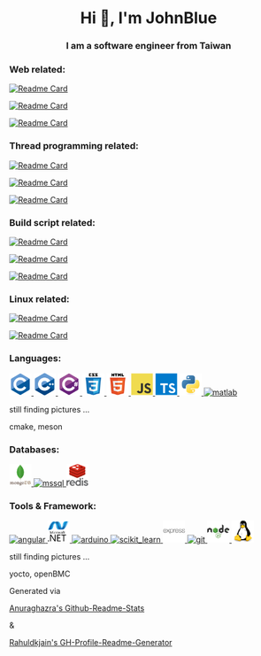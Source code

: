 <h1 align="center">Hi 👋, I'm JohnBlue</h1>
<h3 align="center">I am a software engineer from Taiwan</h3>



<h3 align="left">Web related:</h3>

[![Readme Card](https://github-readme-stats.vercel.app/api/pin/?username=JohnBlue-git&repo=BoostLibWebApi )](https://github.com/JohnBlue-git/BoostLibWebApi )

[![Readme Card](https://github-readme-stats.vercel.app/api/pin/?username=JohnBlue-git&repo=PlayerRecordWebApi)](https://github.com/JohnBlue-git/PlayerRecordWebApi)

[![Readme Card](https://github-readme-stats.vercel.app/api/pin/?username=JohnBlue-git&repo=ChessBoardGameWeb)](https://github.com/JohnBlue-git/ChessBoardGameWeb)



<h3 align="left">Thread programming related:</h3>

[![Readme Card](https://github-readme-stats.vercel.app/api/pin/?username=JohnBlue-git&repo=ConcurrencyDemo)](https://github.com/JohnBlue-git/ConcurrencyDemo)

[![Readme Card](https://github-readme-stats.vercel.app/api/pin/?username=JohnBlue-git&repo=Socket_Transmission-Speed-Test)](https://github.com/JohnBlue-git/Socket_Transmission-Speed-Test)

[![Readme Card](https://github-readme-stats.vercel.app/api/pin/?username=JohnBlue-git&repo=Process-Thread-Sync_Note)](https://github.com/JohnBlue-git/Process-Thread-Sync_Note)



<h3 align="left">Build script related:</h3>

[![Readme Card](https://github-readme-stats.vercel.app/api/pin/?username=JohnBlue-git&repo=Meson_GoogleTest)](https://github.com/JohnBlue-git/Meson_GoogleTest)

[![Readme Card](https://github-readme-stats.vercel.app/api/pin/?username=JohnBlue-git&repo=CMake_GoogleTest)](https://github.com/JohnBlue-git/CMake_GoogleTest)

[![Readme Card](https://github-readme-stats.vercel.app/api/pin/?username=JohnBlue-git&repo=CMake_Variable_Note)](https://github.com/JohnBlue-git/CMake_Variable_Note)



<h3 align="left">Linux related:</h3>

[![Readme Card](https://github-readme-stats.vercel.app/api/pin/?username=JohnBlue-git&repo=HowToYocto)](https://github.com/JohnBlue-git/HowToYocto)

[![Readme Card](https://github-readme-stats.vercel.app/api/pin/?username=JohnBlue-git&repo=Linux_Note)](https://github.com/JohnBlue-git/Linux_Note)



<h3 align="left">Languages:</h3>
<p align="left">
    <a href="https://www.cprogramming.com/" target="_blank" rel="noreferrer">
        <img src="https://raw.githubusercontent.com/devicons/devicon/master/icons/c/c-original.svg" alt="c" width="40" height="40"/>
    </a>
    <a href="https://www.w3schools.com/cpp/" target="_blank" rel="noreferrer">
        <img src="https://raw.githubusercontent.com/devicons/devicon/master/icons/cplusplus/cplusplus-original.svg" alt="cplusplus" width="40" height="40"/>
    </a>
    <a href="https://www.w3schools.com/cs/" target="_blank" rel="noreferrer">
        <img src="https://raw.githubusercontent.com/devicons/devicon/master/icons/csharp/csharp-original.svg" alt="csharp" width="40" height="40"/>
    </a>
    <a href="https://www.w3schools.com/css/" target="_blank" rel="noreferrer">
        <img src="https://raw.githubusercontent.com/devicons/devicon/master/icons/css3/css3-original-wordmark.svg" alt="css3" width="40" height="40"/>
    </a>
    <a href="https://www.w3.org/html/" target="_blank" rel="noreferrer">
        <img src="https://raw.githubusercontent.com/devicons/devicon/master/icons/html5/html5-original-wordmark.svg" alt="html5" width="40" height="40"/>
    </a>
    <a href="https://developer.mozilla.org/en-US/docs/Web/JavaScript" target="_blank" rel="noreferrer">
        <img src="https://raw.githubusercontent.com/devicons/devicon/master/icons/javascript/javascript-original.svg" alt="javascript" width="40" height="40"/>
    </a>
    <a href="https://www.typescriptlang.org/" target="_blank" rel="noreferrer">
        <img src="https://raw.githubusercontent.com/devicons/devicon/master/icons/typescript/typescript-original.svg" alt="typescript" width="40" height="40"/>
    </a>
    <a href="https://www.python.org" target="_blank" rel="noreferrer">
        <img src="https://raw.githubusercontent.com/devicons/devicon/master/icons/python/python-original.svg" alt="python" width="40" height="40"/>
    </a>
    <a href="https://www.mathworks.com/" target="_blank" rel="noreferrer">
        <img src="https://upload.wikimedia.org/wikipedia/commons/2/21/Matlab_Logo.png" alt="matlab" width="40" height="40"/>
    </a>
</p>
<p align="left">still finding pictures ...</p>
<p align="left">
    <p align="left">
    cmake, meson
    </p>
</p>

<h3 align="left">Databases:</h3>
<p align="left">
    <a href="https://www.mongodb.com/" target="_blank" rel="noreferrer">     <img src="https://raw.githubusercontent.com/devicons/devicon/master/icons/mongodb/mongodb-original-wordmark.svg" alt="mongodb" width="40" height="40"/>
    </a>
    <a href="https://www.microsoft.com/en-us/sql-server" target="_blank" rel="noreferrer">
        <img src="https://www.svgrepo.com/show/303229/microsoft-sql-server-logo.svg" alt="mssql" width="40" height="40"/>
    </a>
    <a href="https://redis.io" target="_blank" rel="noreferrer">
        <img src="https://raw.githubusercontent.com/devicons/devicon/master/icons/redis/redis-original-wordmark.svg" alt="redis" width="40" height="40"/>
    </a>
</p>

<h3 align="left">Tools & Framework:</h3>
<p align="left">
<p align="left">
    <a href="https://angular.io" target="_blank" rel="noreferrer">
        <img src="https://angular.io/assets/images/logos/angular/angular.svg" alt="angular" width="40" height="40"/>
    </a>
    <a href="https://dotnet.microsoft.com/" target="_blank" rel="noreferrer">
        <img src="https://raw.githubusercontent.com/devicons/devicon/master/icons/dot-net/dot-net-original-wordmark.svg" alt="dotnet" width="40" height="40"/>
    </a>
    <a href="https://www.arduino.cc/" target="_blank" rel="noreferrer">     <img src="https://cdn.worldvectorlogo.com/logos/arduino-1.svg" alt="arduino" width="40" height="40"/>
    </a>
    <a href="https://scikit-learn.org/" target="_blank" rel="noreferrer">
        <img src="https://upload.wikimedia.org/wikipedia/commons/0/05/Scikit_learn_logo_small.svg" alt="scikit_learn" width="40" height="40"/>
    </a>
    <a href="https://expressjs.com" target="_blank" rel="noreferrer">     <img src="https://raw.githubusercontent.com/devicons/devicon/master/icons/express/express-original-wordmark.svg" alt="express" width="40" height="40"/>
    </a>
    <a href="https://git-scm.com/" target="_blank" rel="noreferrer">
        <img src="https://www.vectorlogo.zone/logos/git-scm/git-scm-icon.svg" alt="git" width="40" height="40"/>
    </a>
    <a href="https://nodejs.org" target="_blank" rel="noreferrer">
        <img src="https://raw.githubusercontent.com/devicons/devicon/master/icons/nodejs/nodejs-original-wordmark.svg" alt="nodejs" width="40" height="40"/>
    </a>
    <a href="https://www.linux.org/" target="_blank" rel="noreferrer">
        <img src="https://raw.githubusercontent.com/devicons/devicon/master/icons/linux/linux-original.svg" alt="linux" width="40" height="40"/>
    </a>
</p>
<p align="left">still finding pictures ...</p>
<p align="left">
    <p align="left">
    yocto, openBMC
    </p>
</p>

<p align="left">Generated via</p>
<p align="left"><a href="https://github.com/anuraghazra/github-readme-stats" target="_blank" rel="noreferrer">Anuraghazra's Github-Readme-Stats</a></p>
<p align="left">&</p>
<p align="left"><a href="https://rahuldkjain.github.io/gh-profile-readme-generator" target="_blank" rel="noreferrer">Rahuldkjain's GH-Profile-Readme-Generator</a></p>
